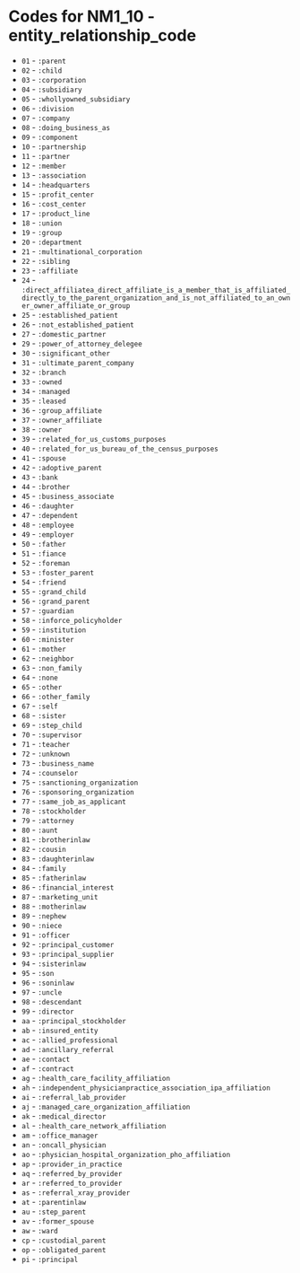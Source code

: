 # Codes for NM1_10 - entity_relationship_code
* `01` - `:parent`
* `02` - `:child`
* `03` - `:corporation`
* `04` - `:subsidiary`
* `05` - `:whollyowned_subsidiary`
* `06` - `:division`
* `07` - `:company`
* `08` - `:doing_business_as`
* `09` - `:component`
* `10` - `:partnership`
* `11` - `:partner`
* `12` - `:member`
* `13` - `:association`
* `14` - `:headquarters`
* `15` - `:profit_center`
* `16` - `:cost_center`
* `17` - `:product_line`
* `18` - `:union`
* `19` - `:group`
* `20` - `:department`
* `21` - `:multinational_corporation`
* `22` - `:sibling`
* `23` - `:affiliate`
* `24` - `:direct_affiliatea_direct_affiliate_is_a_member_that_is_affiliated_directly_to_the_parent_organization_and_is_not_affiliated_to_an_owner_owner_affiliate_or_group`
* `25` - `:established_patient`
* `26` - `:not_established_patient`
* `27` - `:domestic_partner`
* `29` - `:power_of_attorney_delegee`
* `30` - `:significant_other`
* `31` - `:ultimate_parent_company`
* `32` - `:branch`
* `33` - `:owned`
* `34` - `:managed`
* `35` - `:leased`
* `36` - `:group_affiliate`
* `37` - `:owner_affiliate`
* `38` - `:owner`
* `39` - `:related_for_us_customs_purposes`
* `40` - `:related_for_us_bureau_of_the_census_purposes`
* `41` - `:spouse`
* `42` - `:adoptive_parent`
* `43` - `:bank`
* `44` - `:brother`
* `45` - `:business_associate`
* `46` - `:daughter`
* `47` - `:dependent`
* `48` - `:employee`
* `49` - `:employer`
* `50` - `:father`
* `51` - `:fiance`
* `52` - `:foreman`
* `53` - `:foster_parent`
* `54` - `:friend`
* `55` - `:grand_child`
* `56` - `:grand_parent`
* `57` - `:guardian`
* `58` - `:inforce_policyholder`
* `59` - `:institution`
* `60` - `:minister`
* `61` - `:mother`
* `62` - `:neighbor`
* `63` - `:non_family`
* `64` - `:none`
* `65` - `:other`
* `66` - `:other_family`
* `67` - `:self`
* `68` - `:sister`
* `69` - `:step_child`
* `70` - `:supervisor`
* `71` - `:teacher`
* `72` - `:unknown`
* `73` - `:business_name`
* `74` - `:counselor`
* `75` - `:sanctioning_organization`
* `76` - `:sponsoring_organization`
* `77` - `:same_job_as_applicant`
* `78` - `:stockholder`
* `79` - `:attorney`
* `80` - `:aunt`
* `81` - `:brotherinlaw`
* `82` - `:cousin`
* `83` - `:daughterinlaw`
* `84` - `:family`
* `85` - `:fatherinlaw`
* `86` - `:financial_interest`
* `87` - `:marketing_unit`
* `88` - `:motherinlaw`
* `89` - `:nephew`
* `90` - `:niece`
* `91` - `:officer`
* `92` - `:principal_customer`
* `93` - `:principal_supplier`
* `94` - `:sisterinlaw`
* `95` - `:son`
* `96` - `:soninlaw`
* `97` - `:uncle`
* `98` - `:descendant`
* `99` - `:director`
* `aa` - `:principal_stockholder`
* `ab` - `:insured_entity`
* `ac` - `:allied_professional`
* `ad` - `:ancillary_referral`
* `ae` - `:contact`
* `af` - `:contract`
* `ag` - `:health_care_facility_affiliation`
* `ah` - `:independent_physicianpractice_association_ipa_affiliation`
* `ai` - `:referral_lab_provider`
* `aj` - `:managed_care_organization_affiliation`
* `ak` - `:medical_director`
* `al` - `:health_care_network_affiliation`
* `am` - `:office_manager`
* `an` - `:oncall_physician`
* `ao` - `:physician_hospital_organization_pho_affiliation`
* `ap` - `:provider_in_practice`
* `aq` - `:referred_by_provider`
* `ar` - `:referred_to_provider`
* `as` - `:referral_xray_provider`
* `at` - `:parentinlaw`
* `au` - `:step_parent`
* `av` - `:former_spouse`
* `aw` - `:ward`
* `cp` - `:custodial_parent`
* `op` - `:obligated_parent`
* `pi` - `:principal`
